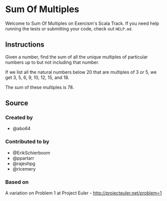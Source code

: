 # Sum Of Multiples

Welcome to Sum Of Multiples on Exercism's Scala Track.
If you need help running the tests or submitting your code, check out `HELP.md`.

## Instructions

Given a number, find the sum of all the unique multiples of particular numbers up to
but not including that number.

If we list all the natural numbers below 20 that are multiples of 3 or 5,
we get 3, 5, 6, 9, 10, 12, 15, and 18.

The sum of these multiples is 78.

## Source

### Created by

- @abo64

### Contributed to by

- @ErikSchierboom
- @ppartarr
- @rajeshpg
- @ricemery

### Based on

A variation on Problem 1 at Project Euler - http://projecteuler.net/problem=1